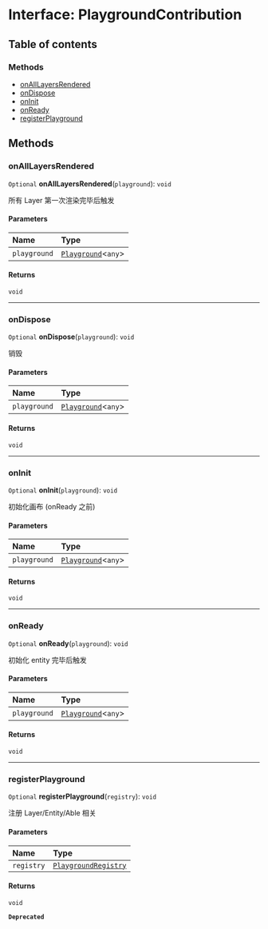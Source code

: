# Interface: PlaygroundContribution

## Table of contents

### Methods

* [onAllLayersRendered](/en/auto-docs/playground-react/interfaces/PlaygroundContribution.md#onalllayersrendered)
* [onDispose](/en/auto-docs/playground-react/interfaces/PlaygroundContribution.md#ondispose)
* [onInit](/en/auto-docs/playground-react/interfaces/PlaygroundContribution.md#oninit)
* [onReady](/en/auto-docs/playground-react/interfaces/PlaygroundContribution.md#onready)
* [registerPlayground](/en/auto-docs/playground-react/interfaces/PlaygroundContribution.md#registerplayground)

## Methods

### onAllLayersRendered

`Optional` **onAllLayersRendered**(`playground`): `void`

所有 Layer 第一次渲染完毕后触发

#### Parameters

| Name | Type |
| :------ | :------ |
| `playground` | [`Playground`](/en/auto-docs/playground-react/classes/Playground.md)<`any`> |

#### Returns

`void`

***

### onDispose

`Optional` **onDispose**(`playground`): `void`

销毁

#### Parameters

| Name | Type |
| :------ | :------ |
| `playground` | [`Playground`](/en/auto-docs/playground-react/classes/Playground.md)<`any`> |

#### Returns

`void`

***

### onInit

`Optional` **onInit**(`playground`): `void`

初始化画布 (onReady 之前)

#### Parameters

| Name | Type |
| :------ | :------ |
| `playground` | [`Playground`](/en/auto-docs/playground-react/classes/Playground.md)<`any`> |

#### Returns

`void`

***

### onReady

`Optional` **onReady**(`playground`): `void`

初始化 entity 完毕后触发

#### Parameters

| Name | Type |
| :------ | :------ |
| `playground` | [`Playground`](/en/auto-docs/playground-react/classes/Playground.md)<`any`> |

#### Returns

`void`

***

### registerPlayground

`Optional` **registerPlayground**(`registry`): `void`

注册 Layer/Entity/Able 相关

#### Parameters

| Name | Type |
| :------ | :------ |
| `registry` | [`PlaygroundRegistry`](/en/auto-docs/playground-react/classes/PlaygroundRegistry.md) |

#### Returns

`void`

**`Deprecated`**
